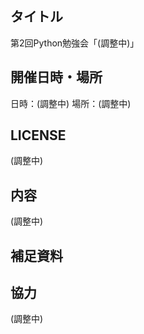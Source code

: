 ## タイトル
第2回Python勉強会「(調整中)」

## 開催日時・場所
日時：(調整中)
場所：(調整中)

## LICENSE  
(調整中)

## 内容
(調整中)

## 補足資料

## 協力
(調整中)
